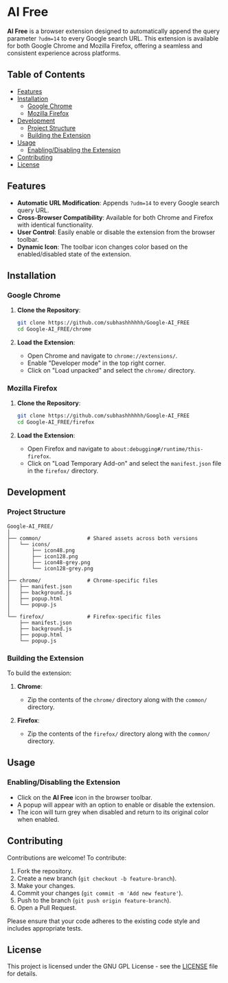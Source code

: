 # AI Free

**AI Free** is a browser extension designed to automatically append the query parameter `?udm=14` to every Google search URL. This extension is available for both Google Chrome and Mozilla Firefox, offering a seamless and consistent experience across platforms.

## Table of Contents

- [Features](#features)
- [Installation](#installation)
  - [Google Chrome](#google-chrome)
  - [Mozilla Firefox](#mozilla-firefox)
- [Development](#development)
  - [Project Structure](#project-structure)
  - [Building the Extension](#building-the-extension)
- [Usage](#usage)
  - [Enabling/Disabling the Extension](#enablingdisabling-the-extension)
- [Contributing](#contributing)
- [License](#license)

## Features

- **Automatic URL Modification**: Appends `?udm=14` to every Google search query URL.
- **Cross-Browser Compatibility**: Available for both Chrome and Firefox with identical functionality.
- **User Control**: Easily enable or disable the extension from the browser toolbar.
- **Dynamic Icon**: The toolbar icon changes color based on the enabled/disabled state of the extension.

## Installation

### Google Chrome

1. **Clone the Repository**:
   ```bash
   git clone https://github.com/subhashhhhhh/Google-AI_FREE
   cd Google-AI_FREE/chrome
   ```

2. **Load the Extension**:
   - Open Chrome and navigate to `chrome://extensions/`.
   - Enable "Developer mode" in the top right corner.
   - Click on "Load unpacked" and select the `chrome/` directory.

### Mozilla Firefox

1. **Clone the Repository**:
   ```bash
   git clone https://github.com/subhashhhhhh/Google-AI_FREE
   cd Google-AI_FREE/firefox
   ```

2. **Load the Extension**:
   - Open Firefox and navigate to `about:debugging#/runtime/this-firefox`.
   - Click on "Load Temporary Add-on" and select the `manifest.json` file in the `firefox/` directory.

## Development

### Project Structure

```plaintext
Google-AI_FREE/
│
├── common/               # Shared assets across both versions
│   └── icons/
│       ├── icon48.png
│       ├── icon128.png
│       ├── icon48-grey.png
│       └── icon128-grey.png
│
├── chrome/               # Chrome-specific files
│   ├── manifest.json
│   ├── background.js
│   ├── popup.html
│   └── popup.js
│
└── firefox/              # Firefox-specific files
    ├── manifest.json
    ├── background.js
    ├── popup.html
    └── popup.js
```

### Building the Extension

To build the extension:

1. **Chrome**:
   - Zip the contents of the `chrome/` directory along with the `common/` directory.

2. **Firefox**:
   - Zip the contents of the `firefox/` directory along with the `common/` directory.

## Usage

### Enabling/Disabling the Extension

- Click on the **AI Free** icon in the browser toolbar.
- A popup will appear with an option to enable or disable the extension.
- The icon will turn grey when disabled and return to its original color when enabled.

## Contributing

Contributions are welcome! To contribute:

1. Fork the repository.
2. Create a new branch (`git checkout -b feature-branch`).
3. Make your changes.
4. Commit your changes (`git commit -m 'Add new feature'`).
5. Push to the branch (`git push origin feature-branch`).
6. Open a Pull Request.

Please ensure that your code adheres to the existing code style and includes appropriate tests.

## License

This project is licensed under the GNU GPL License - see the [LICENSE](LICENSE) file for details.